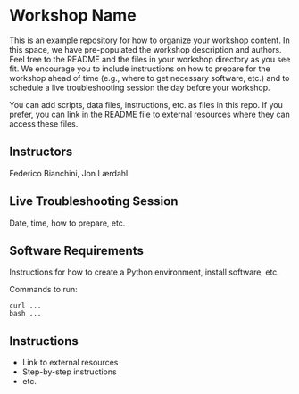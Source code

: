 # Workshop Name
This is an example repository for how to organize your workshop content. In
this space, we have pre-populated the workshop description and authors. Feel
free to the README and the files in your workshop directory as you
see fit. We encourage you to include instructions on how to prepare for the
workshop ahead of time (e.g., where to get necessary software, etc.) and to
schedule a live troubleshooting session the day before your workshop.

You can add scripts, data files, instructions, etc. as files in this repo. If
you prefer, you can link in the README file to external resources where they
can access these files.
## Instructors
Federico Bianchini, Jon Lærdahl
## Live Troubleshooting Session
Date, time, how to prepare, etc.

## Software Requirements

Instructions for how to create a Python environment, install software, etc.

Commands to run:
```
curl ...
bash ...
```

## Instructions

- Link to external resources
- Step-by-step instructions
- etc.

